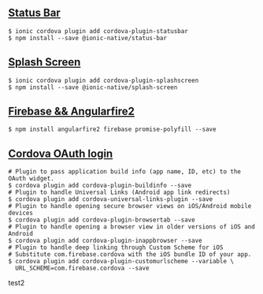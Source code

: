## [Status Bar](https://ionicframework.com/docs/native/status-bar)

```
$ ionic cordova plugin add cordova-plugin-statusbar
$ npm install --save @ionic-native/status-bar
```

## [Splash Screen](https://ionicframework.com/docs/native/splash-screen/)
```
$ ionic cordova plugin add cordova-plugin-splashscreen
$ npm install --save @ionic-native/splash-screen
```

## [Firebase && Angularfire2](https://github.com/angular/angularfire2/blob/master/docs/ionic/v3.md)

```
$ npm install angularfire2 firebase promise-polyfill --save
```

## [Cordova OAuth login](https://firebase.google.com/docs/auth/web/cordova)

```
# Plugin to pass application build info (app name, ID, etc) to the OAuth widget.
$ cordova plugin add cordova-plugin-buildinfo --save
# Plugin to handle Universal Links (Android app link redirects)
$ cordova plugin add cordova-universal-links-plugin --save
# Plugin to handle opening secure browser views on iOS/Android mobile devices
$ cordova plugin add cordova-plugin-browsertab --save
# Plugin to handle opening a browser view in older versions of iOS and Android
$ cordova plugin add cordova-plugin-inappbrowser --save
# Plugin to handle deep linking through Custom Scheme for iOS
# Substitute com.firebase.cordova with the iOS bundle ID of your app.
$ cordova plugin add cordova-plugin-customurlscheme --variable \
  URL_SCHEME=com.firebase.cordova --save
```

test2